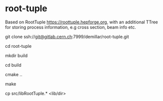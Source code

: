 # root-tuple

Based on RootTuple https://roottuple.hepforge.org, with an additional TTree for storing process information, e.g cross section, beam info etc.

git clone ssh://git@gitlab.cern.ch:7999/demillar/root-tuple.git

cd root-tuple

mkdir build

cd build

cmake ..

make

cp src/libRootTuple.* <lib/dir>